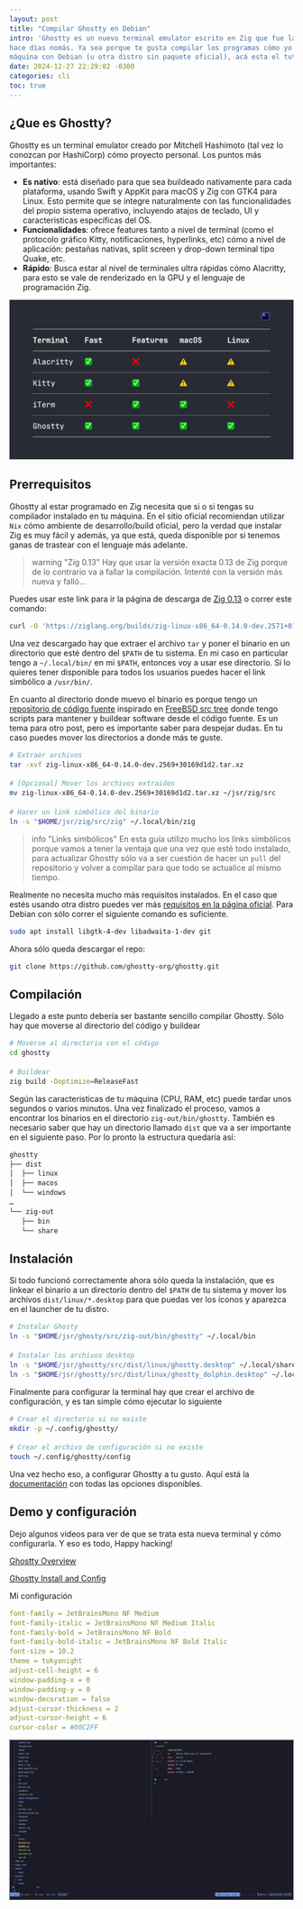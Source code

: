 ```yaml
---
layout: post
title: "Compilar Ghostty en Debian"
intro: 'Ghostty es un nuevo terminal emulator escrito en Zig que fue lanzado
hace días nomás. Ya sea porque te gusta compilar los programas cómo yo o querés probarlo ya en tu
máquina con Debian (u otra distro sin paquete oficial), acá esta el tutorial para hacerlo.'
date: 2024-12-27 22:29:02 -0300
categories: cli
toc: true
---
```


## ¿Que es Ghostty?

Ghostty es un terminal emulator creado por Mitchell Hashimoto (tal vez lo
conozcan por HashiCorp) cómo proyecto personal. Los puntos más importantes:

- **Es nativo**: está diseñado para que sea buildeado nativamente para cada
  plataforma, usando Swift y AppKit para macOS y Zig con GTK4 para Linux. Esto
  permite que se integre naturalmente con las funcionalidades del propio sistema
  operativo, incluyendo atajos de teclado, UI y caracteristicas específicas del
  OS.
- **Funcionalidades**: ofrece features tanto a nivel de terminal (como el protocolo
  gráfico Kitty, notificaciones, hyperlinks, etc) cómo a nivel de aplicación:
  pestañas nativas, split screen y drop-down terminal tipo Quake, etc.
- **Rápido**: Busca estar al nivel de terminales ultra rápidas cómo Alacritty, para
  esto se vale de renderizado en la GPU y el lenguaje de programación Zig.

![ghostty slide](/assets/images/blog/24-12-27/slide-7.webp)

## Prerrequisitos

Ghostty al estar programado en Zig necesita que si o si tengas su compilador
instalado en tu máquina. En el sitio oficial recomiendan utilizar `Nix` cómo
ambiente de desarrollo/build oficial, pero la verdad que instalar Zig es muy
fácil y además, ya que está, queda disponible por si tenemos ganas de trastear con el
lenguaje más adelante.

> warning "Zig 0.13"
> Hay que usar la versión exacta 0.13 de Zig porque de lo contrario va a fallar
> la compilación. Intenté con la versión más nueva y falló...

Puedes usar este link para ir la página de descarga de [Zig
0.13](https://ziglang.org/download/) o correr este comando:

```bash
curl -O 'https://ziglang.org/builds/zig-linux-x86_64-0.14.0-dev.2571+01081cc8e.tar.xz'
```

Una vez descargado hay que extraer el archivo `tar` y poner el binario en un
directorio que esté dentro del `$PATH` de tu sistema. En mi caso en particular
tengo a `~/.local/bin/` en mi `$PATH`, entonces voy a usar ese directorio. Si lo
quieres tener disponible para todos los usuarios puedes hacer el link simbólico
a `/usr/bin/`.

En cuanto al directorio donde muevo el binario es porque tengo un [repositorio de código fuente](https://github.com/janoamaral/jsr)
inspirado en [FreeBSD src tree](https://cgit.freebsd.org/src/about/) donde tengo scripts para mantener y buildear
software desde el código fuente. Es un tema para otro post, pero es importante
saber para despejar dudas. En tu caso puedes mover los directorios a donde más
te guste.

```bash
# Extraer archivos
tar -xvf zig-linux-x86_64-0.14.0-dev.2569+30169d1d2.tar.xz

# [Opcional] Mover los archivos extraidos
mv zig-linux-x86_64-0.14.0-dev.2569+30169d1d2.tar.xz ~/jsr/zig/src

# Hacer un link simbólico del binario
ln -s "$HOME/jsr/zig/src/zig" ~/.local/bin/zig
```

> info "Links simbólicos"
> En esta guía utilizo mucho los links simbólicos porque vamos a tener la
> ventaja que una vez que esté todo instalado, para actualizar Ghostty sólo va a
> ser cuestión de hacer un `pull` del repositorio y volver a compilar para que
> todo se actualice al mismo tiempo.

Realmente no necesita mucho más requisitos instalados. En el caso que estés usando otra distro
puedes ver más [requisitos en la página oficial](https://ghostty.org/docs/install/build#linux-installation-tips).
Para Debian con sólo correr el siguiente comando es suficiente.

```bash
sudo apt install libgtk-4-dev libadwaita-1-dev git
```

Ahora sólo queda descargar el repo:

```bash
git clone https://github.com/ghostty-org/ghostty.git
```

## Compilación

Llegado a este punto debería ser bastante sencillo compilar Ghostty. Sólo hay
que moverse al directorio del código y buildear

```bash
# Moverse al directorio con el código
cd ghostty

# Buildear
zig build -Doptimize=ReleaseFast
```

Según las caracteristicas de tu máquina (CPU, RAM, etc) puede tardar unos segundos o varios
minutos. Una vez finalizado el proceso, vamos a encontrar los binarios en el
directorio `zig-out/bin/ghostty`. También es necesario saber que hay un directorio
llamado `dist` que va a ser importante en el siguiente paso. Por lo pronto la
estructura quedaría así:

```bash
ghostty
├── dist
│  ├── linux
│  ├── macos
│  └── windows
…
└── zig-out
   ├── bin
   └── share
```

## Instalación

Si todo funcionó correctamente ahora sólo queda la instalación, que es linkear
el binario a un directorio dentro del `$PATH` de tu sistema y mover los archivos
`dist/linux/*.desktop` para que puedas ver los íconos y aparezca en el launcher de tu
distro.

```bash
# Instalar Ghosty
ln -s "$HOME/jsr/ghosty/src/zig-out/bin/ghostty" ~/.local/bin

# Instalar los archivos desktop
ln -s "$HOME/jsr/ghostty/src/dist/linux/ghostty.desktop" ~/.local/share/applications
ln -s "$HOME/jsr/ghostty/src/dist/linux/ghostty_dolphin.desktop" ~/.local/share/applications
```

Finalmente para configurar la terminal hay que crear el archivo de
configuración, y es tan simple cómo ejecutar lo siguiente

```bash
# Crear el directorio si no existe
mkdir -p ~/.config/ghostty/

# Crear el archivo de configuración si no existe
touch ~/.config/ghostty/config
```

Una vez hecho eso, a configurar Ghostty a tu gusto. Aquí está la
[documentación](https://ghostty.org/docs/config/reference) con todas las
opciones disponibles.

## Demo y configuración

Dejo algunos videos para ver de que se trata esta nueva terminal y cómo
configurarla. Y eso es todo, Happy hacking!

<a href="https://youtu.be/7Jon_cAK_to" class="lazy-youtube-embed">Ghostty Overview</a>

<a href="https://youtu.be/RGlj4dcdWgM" class="lazy-youtube-embed">Ghostty Install and Config</a>

Mi configuración

```yml
font-family = JetBrainsMono NF Medium
font-family-italic = JetBrainsMono NF Medium Italic
font-family-bold = JetBrainsMono NF Bold
font-family-bold-italic = JetBrainsMono NF Bold Italic
font-size = 10.2
theme = tokyonight
adjust-cell-height = 6
window-padding-x = 0
window-padding-y = 0
window-decoration = false
adjust-cursor-thickness = 2 
adjust-cursor-height = 6 
cursor-color = #00C2FF
```


![ghostty config](/assets/images/blog/24-12-27/ghostty.png)
